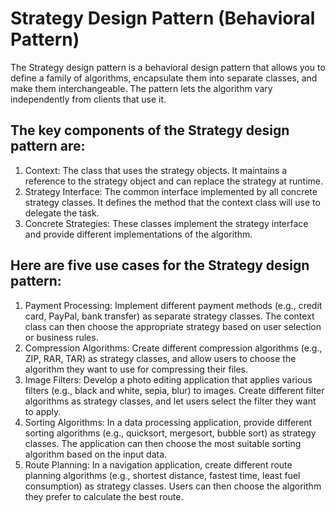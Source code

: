 # Strategy Design Pattern (Behavioral Pattern)

The Strategy design pattern is a behavioral design pattern that allows you to define a family of algorithms, encapsulate them into separate classes, and make them interchangeable. The pattern lets the algorithm vary independently from clients that use it.

## The key components of the Strategy design pattern are:

1. Context: The class that uses the strategy objects. It maintains a reference to the strategy object and can replace the strategy at runtime.
2. Strategy Interface: The common interface implemented by all concrete strategy classes. It defines the method that the context class will use to delegate the task.
3. Concrete Strategies: These classes implement the strategy interface and provide different implementations of the algorithm.

## Here are five use cases for the Strategy design pattern:

1. Payment Processing: Implement different payment methods (e.g., credit card, PayPal, bank transfer) as separate strategy classes. The context class can then choose the appropriate strategy based on user selection or business rules.
2. Compression Algorithms: Create different compression algorithms (e.g., ZIP, RAR, TAR) as strategy classes, and allow users to choose the algorithm they want to use for compressing their files.
3. Image Filters: Develop a photo editing application that applies various filters (e.g., black and white, sepia, blur) to images. Create different filter algorithms as strategy classes, and let users select the filter they want to apply.
4. Sorting Algorithms: In a data processing application, provide different sorting algorithms (e.g., quicksort, mergesort, bubble sort) as strategy classes. The application can then choose the most suitable sorting algorithm based on the input data.
5. Route Planning: In a navigation application, create different route planning algorithms (e.g., shortest distance, fastest time, least fuel consumption) as strategy classes. Users can then choose the algorithm they prefer to calculate the best route.
